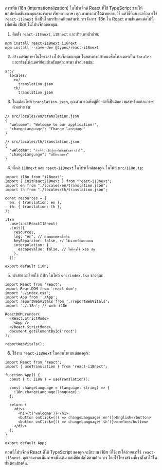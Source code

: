 <p>การเพิ่ม i18n (internationalization) ในโปรเจ็กต์ React ที่ใช้ TypeScript ช่วยให้แอปพลิเคชันของคุณสามารถรองรับหลายภาษา คุณสามารถทำได้ด้วยหลายวิธี แต่วิธีที่แนะนำคือการใช้ <code>react-i18next</code> ซึ่งเป็นไลบรารียอดนิยมสำหรับการจัดการ i18n ใน React ตามขั้นตอนต่อไปนี้เพื่อเพิ่ม i18n ในโปรเจ็กต์ของคุณ:</p>

<ol>
	<li>ติดตั้ง <code>react-i18next</code>, <code>i18next</code> และประเภทตัวช่วย:</li>
</ol>

<pre>
<code class="language-bash">npm install react-i18next i18next
npm install --save-dev @types/react-i18next</code></pre>

<ol start="2">
	<li>สร้างแฟ้มภาษาในโครงสร้างโปรเจ็กต์ของคุณ โดยสามารถกำหนดชื่อโฟลเดอร์เป็น <code>locales</code> และสร้างโฟลเดอร์ย่อยสำหรับแต่ละภาษา ตัวอย่างเช่น:</li>
</ol>

<pre>
<code>src/
  locales/
    en/
      translation.json
    th/
      translation.json
</code></pre>

<ol start="3">
	<li>ในแต่ละไฟล์ <code>translation.json</code>, คุณสามารถเพิ่มคู่คีย์-ค่าที่เป็นข้อความสำหรับแต่ละภาษา ตัวอย่างเช่น:</li>
</ol>

<pre>
<code class="language-json">// src/locales/en/translation.json
{
  "welcome": "Welcome to our application!",
  "changeLanguage": "Change language"
}

// src/locales/th/translation.json
{
  "welcome": "ยินดีต้อนรับสู่แอปพลิเคชันของเรา!",
  "changeLanguage": "เปลี่ยนภาษา"
}
</code></pre>

<ol start="4">
	<li>ตั้งค่า <code>i18next</code> และ <code>react-i18next</code> ในโปรเจ็กต์ของคุณ ในไฟล์ <code>src/i18n.ts</code>:</li>
</ol>

<pre>
<code class="language-javascript">import i18n from "i18next";
import { initReactI18next } from "react-i18next";
import en from "./locales/en/translation.json";
import th from "./locales/th/translation.json";

const resources = {
  en: { translation: en },
  th: { translation: th },
};

i18n
  .use(initReactI18next)
  .init({
    resources,
    lng: "en", // กำหนดภาษาเริ่มต้น
    keySeparator: false, // ใช้เฉพาะคีย์แบบแบน
    interpolation: {
      escapeValue: false, // ไม่ต้องใช้ xss กัน
    },
  });

export default i18n;
</code></pre>

<ol start="5">
	<li>นำเข้าและเรียกใช้ i18n ในไฟล์ <code>src/index.tsx</code> ของคุณ:</li>
</ol>

<pre>
<code class="language-javascript">import React from 'react';
import ReactDOM from 'react-dom';
import './index.css';
import App from './App';
import reportWebVitals from './reportWebVitals';
import './i18n'; // นำเข้า i18n

ReactDOM.render(
  &lt;React.StrictMode&gt;
    &lt;App /&gt;
  &lt;/React.StrictMode&gt;,
  document.getElementById('root')
);

reportWebVitals();
</code></pre>

<ol start="6">
	<li>ใช้งาน <code>react-i18next</code> ในคอมโพเนนต์ของคุณ:</li>
</ol>

<pre>
<code class="language-javascript">import React from 'react';
import { useTranslation } from 'react-i18next';

function App() {
  const { t, i18n } = useTranslation();

  const changeLanguage = (language: string) =&gt; {
    i18n.changeLanguage(language);
  };

  return (
    &lt;div&gt;
      &lt;h1&gt;{t('welcome')}&lt;/h1&gt;
      &lt;button onClick={() =&gt; changeLanguage('en')}&gt;English&lt;/button&gt;
      &lt;button onClick={() =&gt; changeLanguage('th')}&gt;ภาษาไทย&lt;/button&gt;
    &lt;/div&gt;
  );
}

export default App;
</code></pre>

<p>ตอนนี้โปรเจ็กต์ React ที่ใช้ TypeScript ของคุณจะมีระบบ i18n ที่ใช้งานได้ด้วยการใช้ <code>react-i18next</code>. คุณสามารถเพิ่มภาษาเพิ่มเติม และคีย์แปลได้ตามต้องการ โดยใช้โครงสร้างที่เราตั้งค่าไว้ในขั้นตอนข้างต้น.</p>